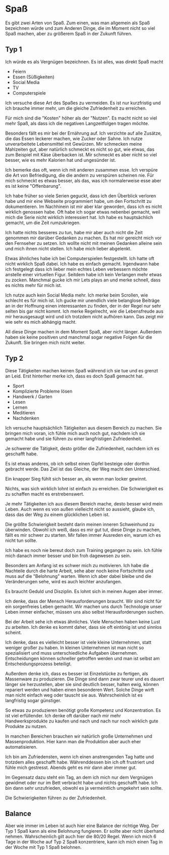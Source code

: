 # Spaß

Es gibt zwei Arten von Spaß. Zum einen, was man allgemein als Spaß bezeichnen würde und zum Anderen Dinge, die im Moment nicht so viel Spaß machen, aber zu größerem Spaß in der Zukunft führen.

## Typ 1

Ich würde es als Vergnügen bezeichnen. Es ist alles, was direkt Spaß macht
    
- Feiern
- Essen (Süßigkeiten)
- Social Media
- TV
- Computerspiele

Ich versuche diese Art des Spaßes zu vermeiden. Es ist nur kurzfristig und ich brauche immer mehr, um die gleiche Zufriedenheit zu erreichen.

Für mich sind die "Kosten" höher als der "Nutzen". Es macht nicht so viel mehr Spaß, als dass ich die negativen Langzeitfolgen tragen möchte.

Besonders fällt es mir bei der Ernährung auf. Ich verzichte auf alle Zusätze, die das Essen leckerer machen, wie Zucker oder Sahne. Ich nutze unverarbeitete Lebensmittel mit Gewürzen. Mir schmecken meine Mahlzeiten gut, aber natürlich schmeckt es nicht so gut, wie etwas, das zum Beispiel mit Käse überbacken ist. Mir schmeckt es aber nicht so viel besser, wie es mehr Kalorien hat und ungesünder ist.

Ich bemerke das oft, wenn ich mit anderen zusammen esse. Ich verspüre die Art von Befriedigung, die die andern zu verspüren scheinen nie. Für mich schmeckt es etwas besser, als das, was ich normalerweise esse aber es ist keine "Offenbarung".

Ich habe früher so viele Serien geguckt, dass ich den Überblick verloren habe und mir eine Webseite programmiert habe, um den Fortschritt zu dokumentieren. Im Nachhinein ist mir aber klar geworden, dass ich es nicht wirklich genossen habe. Oft habe ich sogar etwas nebenbei gemacht, weil mich die Serie nicht wirklich interessiert hat. Ich habe es hauptsächlich gemacht, um die Zeit rumzukriegen. 

Ich hatte nichts besseres zu tun, habe mir aber auch nicht die Zeit genommen mir darüber Gedanken zu machen. Es hat mir gereicht mich vor den Fernseher zu setzen. Ich wollte nicht mit meinen Gedanken alleine sein und mich ihnen nicht stellen. Ich habe mich lieber abgelenkt.

Etwas ähnliches habe ich bei Computerspielen festgestellt. Ich hatte oft nicht wirklich Spaß dabei. Ich habe es einfach gemacht. Irgendwann habe ich festgelegt dass ich lieber mein echtes Leben verbessern möchte anstelle einer virtuellen Figur. Seitdem habe ich kein Verlangen mehr etwas zu zocken. Manchmal gucke ich mir Lets plays an und merke schnell, dass es nichts mehr für mich ist.

Ich nutze auch kein Social Media mehr. Ich merke beim Scrollen, wie schlecht es für mich ist. Ich gucke mir unendlich viele belanglose Beiträge an in der Hoffnung einen interessanten zu finden, der in der Regel nur sehr selten bis gar nicht kommt. Ich merke Regelrecht, wie die Lebensfreude aus mir herausgesaugt wird und ich trotzdem nicht aufhören kann. Das zeigt mir wie sehr es mich abhängig macht. 

All diese Dinge machen in dem Moment Spaß, aber nicht länger. Außerdem haben sie keine positiven und manchmal sogar negative Folgen für die Zukunft. Sie bringen mich nicht weiter.

## Typ 2

Diese Tätigkeiten machen keinen Spaß während ich sie tue und es grenzt an Leid. Erst hinterher merke ich, dass es doch Spaß gemacht hat.
    
- Sport
- Komplizierte Probleme lösen
- Handwerk / Garten
- Lesen
- Lernen
- Meditieren
- Nachdenken

Ich versuche hauptsächlich Tätigkeiten aus diesem Bereich zu machen. Sie bringen mich voran, ich fühle mich auch noch gut, nachdem ich sie gemacht habe und sie führen zu einer langfristigen Zufriedenheit.

Je schwerer die Tätigkeit, desto größer die Zufriedenheit, nachdem ich es geschafft habe.

Es ist etwas anderes, ob ich selbst einen Gipfel besteige oder dorthin gebracht werde. Das Ziel ist das Gleiche, der Weg macht den Unterschied.

Ein knapper Sieg fühlt sich besser an, als wenn man locker gewinnt.

Nichts, was sich wirklich lohnt ist einfach zu erreichen. Die Schwierigkeit es zu schaffen macht es erstrebenswert.

Je mehr Tätigkeiten ich aus diesem Bereich mache, desto besser wird mein Leben. Auch wenn es von außen vielleicht nicht so aussieht, glaube ich, dass das der Weg zu einem glücklichen Leben ist.

Die größte Schwierigkeit besteht darin meinen inneren Schweinhund zu überwinden. Obwohl ich weiß, dass es mir gut tut, diese Dinge zu machen, fällt es mir schwer zu starten. Mir fallen immer Ausreden ein, warum ich es nicht tun sollte. 

Ich habe es noch nie bereut doch zum Training gegangen zu sein. Ich fühle mich danach immer besser und bin froh dagewesen zu sein.

Besonders am Anfang ist es schwer mich zu motivieren. Ich habe die Nachteile durch die harte Arbeit, sehe aber noch keine Fortschritte und muss auf die "Belohnung" warten. Wenn ich aber dabei bleibe und die Veränderungen sehe, wird es auch leichter anzufangen.

Es braucht Geduld und Disziplin. Es lohnt sich in meinen Augen aber immer.

Ich denke, dass der Mensch Herausforderungen braucht. Wir sind nicht für ein sorgenfreies Leben gemacht. Wir machen uns durch Technologie unser Leben immer einfacher, müssen uns also selbst Herausforderungen suchen.

Bei der Arbeit sehe ich etwas ähnliches. Viele Menschen haben keine Lust zu arbeiten. Ich denke es kommt daher, dass sie oft eintönig ist und sinnlos scheint.

Ich denke, dass es vielleicht besser ist viele kleine Unternehmen, statt weniger großer zu haben. In kleinen Unternehmen ist man nicht so spezialisiert und muss unterschiedliche Aufgaben übernehmen. Entscheidungen können schneller getroffen werden und man ist selbst am Entscheidungsprozess beteiligt.

Außerdem denke ich, dass es besser ist Einzelstücke zu fertigen, als Massenware zu produzieren. Die Dinge sind dann zwar teurer und es dauert länger sie herzustellen, aber sie sind deutlich besser, halten ewig, können repariert werden und haben einen besonderen Wert. Solche Dinge wirft man nicht einfach weg oder tauscht sie aus. Wahrscheinlich ist es langfristig sogar günstiger.

So etwas zu produzieren benötigt große Kompetenz und Konzentration. Es ist viel erfüllender. Ich denke oft darüber nach mir mehr Handwerksprodukte zu kaufen und nach und nach nur noch wirklich gute Produkte zu nutzen.

In manchen Bereichen brauchen wir natürlich große Unternehmen und Massenproduktion. Hier kann man die Produktion aber auch eher automatisieren.

Ich bin am Zufriedensten, wenn ich einen anstrengenden Tag hatte und trotzdem alles geschafft habe. Währenddessen bin ich oft frustriert und fühle mich gestresst. Abends geht es mir dann aber immer gut.

Im Gegensatz dazu steht ein Tag, an dem ich mich nur dem Vergnügen gewidmet oder nur im Bett verbracht habe und nichts geschafft habe. Ich bin dann sehr unzufrieden, obwohl es ja vermeintlich umgekehrt sein sollte.

Die Schwierigkeiten führen zu der Zufriedenheit.

## Balance

Aber wie immer im Leben ist auch hier eine Balance der richtige Weg. Der Typ 1 Spaß kann als eine Belohnung fungieren. Er sollte aber nicht überhand nehmen. Wahrscheinlich gilt auch hier die 80/20 Regel. Wenn ich mich 6 Tage in der Woche auf Typ 2 Spaß konzentriere, kann ich mich einen Tag in der Woche mit Typ 1 Spaß belohnen.
